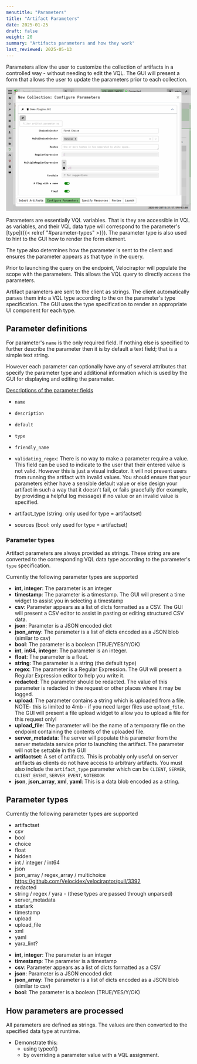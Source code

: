 ```yaml
---
menutitle: "Parameters"
title: "Artifact Parameters"
date: 2025-01-25
draft: false
weight: 20
summary: "Artifacts parameters and how they work"
last_reviewed: 2025-05-13
---
```


Parameters allow the user to customize the collection of artifacts in a
controlled way - without needing to edit the VQL. The GUI will present a form
that allows the user to update the parameters prior to each collection.

![The Demo.Plugins.GUI artifact demonstrates parameter UI components](demo_plugins_gui.png)

Parameters are essentially VQL variables. That is they are accessible in VQL as
variables, and their VQL data type will correspond to the parameter's
[type]({{< relref "#parameter-types" >}}).
The parameter type is also used to hint to the GUI how to render the form
element.

The type also determines how the parameter is sent to the client and
ensures the parameter appears as that type in the query.

Prior to launching the query on the endpoint, Velociraptor will populate the
scope with the parameters. This allows the VQL query to directly access the
parameters.

Artifact parameters are sent to the client as strings. The client automatically
parses them into a VQL type according to the on the parameter's type
specification. The GUI uses the type specification to render an appropriate UI
component for each type.


## Parameter definitions

For parameter's `name` is the only required field. If nothing else is specified
to further describe the parameter then it is by default a text field; that is a
simple text string.

However each parameter can optionally have any of several attributes that
specify the parameter type and additional information which is used by the GUI
for displaying and editing the parameter.

[Descriptions of the parameter fields](https://github.com/Velocidex/velociraptor/blob/52dc005b1594723716dc6b3e3a7a719a885b74ef/docs/references/server.config.yaml#L1050)
- `name`
- `description`
- `default`
- `type`
- `friendly_name`
- `validating_regex`: There is no way to make a parameter require a value. This
  field can be used to indicate to the user that their entered value is not valid.
  However this is just a visual indicator. It will not prevent users from running
  the artifact with invalid values. You should ensure that your parameters either
  have a sensible default value or else design your artifact in such a way that it
  doesn't fail, or fails gracefully (for example, by providing a helpful log
  message) if no value or an invalid value is specified.

- artifact_type (string: only used for type = artifactset)
- sources (bool: only used for type = artifactset)


### Parameter types

Artifact parameters are always provided as strings. These string are are
converted to the corresponding VQL data type according to the parameter's `type`
specification.

Currently the following parameter types are supported

* **int, integer**: The parameter is an integer
* **timestamp**: The parameter is a timestamp. The GUI will present a time widget to assist you in selecting a timestamp
* **csv**: Parameter appears as a list of dicts formatted as a CSV. The GUI will present a CSV editor to assist in pasting or editing structured CSV data.
* **json**: Parameter is a JSON encoded dict
* **json_array**: The parameter is a list of dicts encoded as a JSON blob (similar to csv)
* **bool**: The parameter is a boolean (TRUE/YES/Y/OK)
* **int**, **in64**, **integer**: The parameter is an integer.
* **float**: The parameter is a float.
* **string**: The parameter is a string (the default type)
* **regex**: The parameter is a Regular Expression. The GUI will present a Regular Expression editor to help you write it.
* **redacted**: The parameter should be redacted. The value of this parameter is redacted in the request or other places where it may be logged.
* **upload**: The parameter contains a string which is uploaded from a file. NOTE- this is limited to 4mb - if you need larger files use `upload_file`. The GUI will present a file upload widget to allow you to upload a file for this request only!
* **upload_file**: The parameter will be the name of a temporary file on the endpoint containing the contents of the uploaded file.
* **server_metadata**: The server will populate this parameter from the server metadata service prior to launching the artifact. The parameter will not be settable in the GUI
* **artifactset**: A set of artifacts. This is probably only useful on server
  artifacts as clients do not have access to arbitrary artifacts. You must also
  include the `artifact_type` parameter which can be `CLIENT`, `SERVER`,
  `CLIENT_EVENT`, `SERVER_EVENT`, `NOTEBOOK`
* **json**, **json_array**, **xml**, **yaml**: This is a data blob encoded as a string.


## Parameter types

Currently the following parameter types are supported

- artifactset
- csv
- bool
- choice
- float
- hidden
- int / integer / int64
- json
- json_array / regex_array / multichoice https://github.com/Velocidex/velociraptor/pull/3392
- redacted
- string / regex / yara	- (these types are passed through unparsed)
- server_metadata
- starlark
- timestamp
- upload
- upload_file
- xml
- yaml
- yara_lint?


* **int, integer**: The parameter is an integer
* **timestamp**: The parameter is a timestamp
* **csv**: Parameter appears as a list of dicts formatted as a CSV
* **json**: Parameter is a JSON encoded dict
* **json_array**: The parameter is a list of dicts encoded as a JSON blob (similar to csv)
* **bool**: The parameter is a boolean (TRUE/YES/Y/OK)


## How parameters are processed

All parameters are defined as strings. The values are then converted to the
specified data type at runtime.

- Demonstrate this:
   - using typeof()
   - by overriding a parameter value with a VQL assignment.

